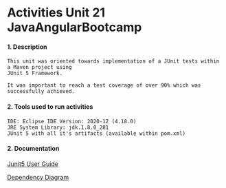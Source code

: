 # Activities Unit 21 JavaAngularBootcamp

#### 1. Description
```
This unit was oriented towards implementation of a JUnit tests within a Maven project using 
JUnit 5 Framework. 

It was important to reach a test coverage of over 90% which was successfully achieved. 
```
#### 2. Tools used to run activities
```
IDE: Eclipse IDE Version: 2020-12 (4.18.0)
JRE System Library: jdk.1.8.0_281  
JUnit 5 with all it's artifacts (available within pom.xml)
```
#### 2. Documentation

[Junit5 User Guide](https://junit.org/junit5/docs/current/user-guide/)

[Dependency Diagram](https://junit.org/junit5/docs/current/user-guide/images/component-diagram.svg)



